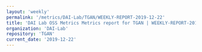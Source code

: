 ```yaml
---
layout: 'weekly'
permalink: '/metrics/DAI-Lab/TGAN/WEEKLY-REPORT-2019-12-22'
title: 'DAI Lab OSS Metrics Metrics report for TGAN | WEEKLY-REPORT-2019-12-22'
organization: 'DAI-Lab'
repository: 'TGAN'
current_date: '2019-12-22'
---
```

